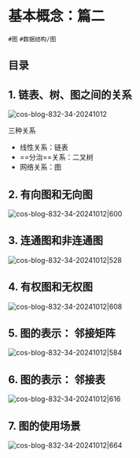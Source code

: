 
# 基本概念：篇二

`#图` `#数据结构/图`  


## 目录
<!-- toc -->
 ## 1. 链表、树、图之间的关系 

![cos-blog-832-34-20241012](https://blog-1310531898.cos.ap-beijing.myqcloud.com/832-34-20241012/Pasted%20image%2020240918222145.png)

三种关系
- 线性关系：链表
- ==分治==关系：二叉树
- 网络关系：图

## 2. 有向图和无向图

![cos-blog-832-34-20241012|600](https://blog-1310531898.cos.ap-beijing.myqcloud.com/832-34-20241012/Pasted%20image%2020240918222229.png)

## 3. 连通图和非连通图

![cos-blog-832-34-20241012|528](https://blog-1310531898.cos.ap-beijing.myqcloud.com/832-34-20241012/Pasted%20image%2020240918222332.png)

## 4. 有权图和无权图

![cos-blog-832-34-20241012|608](https://blog-1310531898.cos.ap-beijing.myqcloud.com/832-34-20241012/Pasted%20image%2020240918222352.png)

## 5. 图的表示： 邻接矩阵

![cos-blog-832-34-20241012|584](https://blog-1310531898.cos.ap-beijing.myqcloud.com/832-34-20241012/Pasted%20image%2020240918222447.png)

## 6. 图的表示： 邻接表

![cos-blog-832-34-20241012|616](https://blog-1310531898.cos.ap-beijing.myqcloud.com/832-34-20241012/Pasted%20image%2020240918222518.png)

## 7. 图的使用场景

![cos-blog-832-34-20241012|664](https://blog-1310531898.cos.ap-beijing.myqcloud.com/832-34-20241012/Pasted%20image%2020240923061833.png)
